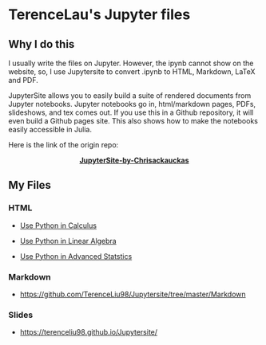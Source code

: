 # TerenceLau's Jupyter files



## Why I do this

I usually write the files on Jupyter. However, the ipynb cannot show on the website, so, I use Jupytersite to convert .ipynb to HTML, Markdown, LaTeX and PDF. 



JupyterSite allows you to easily build a suite of rendered documents from Jupyter
notebooks. Jupyter notebooks go in, html/markdown pages, PDFs, slideshows, and tex comes out. If you use this in a Github repository, it will even build a Github pages site. This also shows how to make the notebooks easily accessible in Julia.
<br>

Here is the link of the origin repo:

**<center><a href="https://chrisrackauckas.github.io/JupyterSite">JupyterSite-by-Chrisackauckas</a></center>**

## My Files

### HTML
* <a href="https://terenceliu98.github.io/Jupytersite//Html/Use_PY_in_Calculus.html">Use Python in Calculus </a>
  <br>

* <a href="https://terenceliu98.github.io/Jupytersite//Html/Use_PY_in_Linear_Algebra.html">Use Python in Linear Algebra </a>
  <br>

* <a href="https://terenceliu98.github.io/Jupytersite//Html/Use_PY_in_Advanced_Statstics.html">Use Python in Advanced Statstics</a>

### Markdown

* https://github.com/TerenceLiu98/Jupytersite/tree/master/Markdown

### Slides

* https://terenceliu98.github.io/Jupytersite/